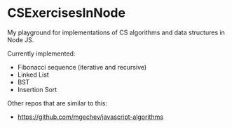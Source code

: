 # CSExercisesInNode
My playground for implementations of CS algorithms and data structures in Node JS.

Currently implemented:
* Fibonacci sequence (iterative and recursive)
* Linked List
* BST
* Insertion Sort

Other repos that are similar to this:
* https://github.com/mgechev/javascript-algorithms
